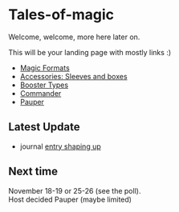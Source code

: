 # Tales-of-magic

Welcome, welcome, more here later on. 

This will be your landing page with mostly links :)
- [Magic Formats](./Formats.md)
- [Accessories: Sleeves and boxes](./sleeves%20and%20boxes.md)
- [Booster Types](./Boosters.md)
- [Commander](./formats/edh.md)
- [Pauper](./formats/pauper.md)

## Latest Update
- journal [entry shaping up](./journal/20231015.md) 

## Next time
November 18-19 or 25-26 (see the poll).  
Host decided
Pauper (maybe limited)

